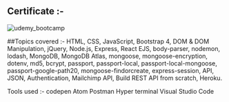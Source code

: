 ## Certificate :-
![udemy_bootcamp](https://user-images.githubusercontent.com/89717952/131239094-1c01d198-c0ad-4165-93be-9e72c04a3c93.png)

##Topics covered :-
HTML, CSS, JavaScript, Bootstrap 4, DOM & DOM Manipulation, jQuery, Node.js, Express, React EJS, body-parser, nodemon, lodash, MongoDB, MongoDB Atlas, mongoose, mongoose-encryption, dotenv, md5, bcrypt, passport, passport-local, passport-local-mongoose, passport-google-path20, mongoose-findorcreate, express-session, API, JSON, Authentication, Mailchimp API, Build REST API from scratch, Heroku.

Tools used :-
codepen
Atom
Postman
Hyper terminal
Visual Studio Code

